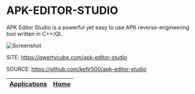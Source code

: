 # APK-EDITOR-STUDIO

 APK Editor Studio is a powerful yet easy to use APK reverse-engineering tool written in C++/Qt.
 
 ![Screenshot](https://qwertycube.com/apk-editor-studio/images/screenshots/1.png)
 
 SITE: https://qwertycube.com/apk-editor-studio

 SOURCE: https://github.com/kefir500/apk-editor-studio

 | [Applications](https://portable-linux-apps.github.io/apps.html) | [Home](https://portable-linux-apps.github.io)
 | --- | --- |
